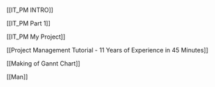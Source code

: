 [[IT_PM INTRO]]

[[IT_PM Part 1]]

[[IT_PM My Project]]

[[Project Management Tutorial - 11 Years of Experience in 45 Minutes]]

[[Making of Gannt Chart]]

[[Man]]

